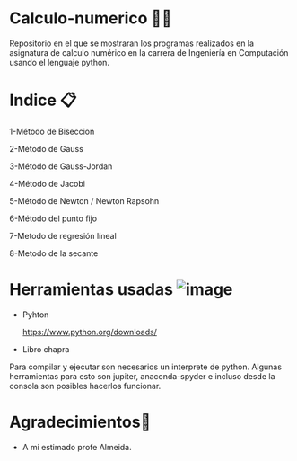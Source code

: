 # Calculo-numerico 👨‍💻
Repositorio en el que se mostraran los programas realizados en la asignatura de calculo numérico en la carrera de Ingeniería en Computación usando el lenguaje python.

# Indice 📋
1-Método de Biseccion

2-Método de Gauss

3-Método de Gauss-Jordan

4-Método de Jacobi

5-Método de Newton / Newton Rapsohn

6-Método del punto fijo

7-Metodo de regresión líneal

8-Metodo de la secante

# Herramientas usadas ![image](https://github.com/PerezRodriguez285/Calculo-numerico/assets/111074960/80c6e257-3709-4425-b2dc-78d2ac3d0a18)
-	Pyhton

      https://www.python.org/downloads/

-	Libro chapra

Para compilar y ejecutar son necesarios un interprete de python.
Algunas herramientas para esto son jupiter, anaconda-spyder e incluso desde la consola son posibles hacerlos funcionar.

# Agradecimientos🎁
- A mi estimado profe Almeida.
